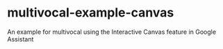 # multivocal-example-canvas
An example for multivocal using the Interactive Canvas feature in Google Assistant
